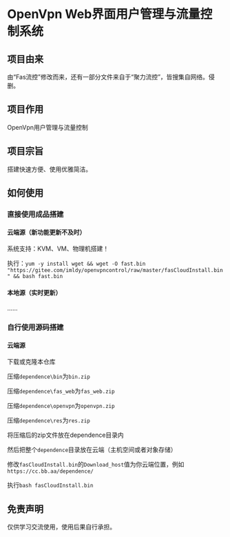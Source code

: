 # OpenVpn Web界面用户管理与流量控制系统

## 项目由来

由“Fas流控”修改而来，还有一部分文件来自于“聚力流控”，皆搜集自网络。侵删。

## 项目作用

OpenVpn用户管理与流量控制

## 项目宗旨

搭建快速方便、使用优雅简洁。

## 如何使用

### 直接使用成品搭建

#### 云端源（新功能更新不及时）

系统支持：KVM、VM、物理机搭建！

执行：`yum -y install wget && wget -O fast.bin "https://gitee.com/imldy/openvpncontrol/raw/master/fasCloudInstall.bin" && bash fast.bin`

#### 本地源（实时更新）

……

### 自行使用源码搭建

#### 云端源

下载或克隆本仓库

压缩`dependence\bin`为`bin.zip`

压缩`dependence\fas_web`为`fas_web.zip`

压缩`dependence\openvpn`为`openvpn.zip`

压缩`dependence\res`为`res.zip`

将压缩后的zip文件放在dependence目录内

然后把整个`dependence`目录放在云端（主机空间或者对象存储）

修改`fasCloudInstall.bin`的`Download_host`值为你云端位置，例如`https://cc.bb.aa/dependence/`

执行`bash fasCloudInstall.bin`

## 免责声明

仅供学习交流使用，使用后果自行承担。